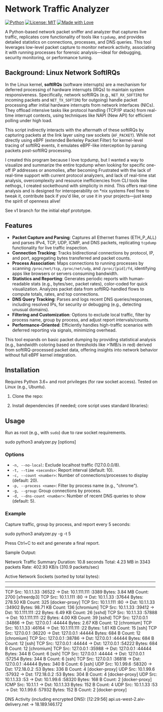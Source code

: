 # Network Traffic Analyzer

[![Python](https://img.shields.io/badge/Python-3.6%2B-blue.svg)](https://www.python.org/) [![License: MIT](https://img.shields.io/badge/License-MIT-yellow.svg)](https://opensource.org/licenses/MIT) [![Made with Love](https://img.shields.io/badge/Made%20with-Love-red.svg)](https://github.com/yourusername/network-traffic-analyzer)

A Python-based network packet sniffer and analyzer that captures live traffic, replicates core functionality of tools like `tcpdump`, and provides detailed statistics on connections, processes, and DNS queries. This tool leverages low-level packet capture to monitor network activity, associating it with running processes for forensic analysis—ideal for debugging, security monitoring, or performance tuning.

## Background: Linux Network SoftIRQs
In the Linux kernel, **softIRQs** (software interrupts) are a mechanism for deferred processing of hardware interrupts (IRQs) to maintain system responsiveness. Specifically, network softIRQs (e.g., `NET_RX_SOFTIRQ` for incoming packets and `NET_TX_SOFTIRQ` for outgoing) handle packet processing after initial hardware interrupts from network interfaces (NICs). They offload intensive tasks like protocol handling (TCP/IP stack) from real-time interrupt contexts, using techniques like NAPI (New API) for efficient polling under high load.

This script indirectly interacts with the aftermath of these softIRQs by capturing packets at the link layer using raw sockets (`AF_PACKET`). While not directly using eBPF (extended Berkeley Packet Filter) for kernel-level tracing of softIRQ events, it emulates eBPF-like interception by parsing packets post-softIRQ processing. 

I created this program because I love tcpdump, but I wanted a way to visualize and summarize the entire tcpdump when looking for specific one-off IP addresses or anomolies, after becoming 
Frustrated with the lack of real-time support with current protocol analyzers, and lack of real-time stat analysis, overcomplexity and resource inefficiencies from CLI tools like nethogs, I created sockethound with simplicity in mind. This offers real-time analysis and is designed for interoperability on *nix systems
Feel free to tweak it, contribute back if you'd like, or use it in your projects—just keep the spirit of openness alive!

See v1 branch for the initial ebpf prototype.

## Features
- **Packet Capture and Parsing**: Captures all Ethernet frames (ETH_P_ALL) and parses IPv4, TCP, UDP, ICMP, and DNS packets, replicating `tcpdump` functionality for live traffic inspection.
- **Connection Tracking**: Tracks bidirectional connections by protocol, IP, and port, aggregating bytes transferred and packet counts.
- **Process Association**: Maps connections to running processes by scanning `/proc/net/tcp`, `/proc/net/udp`, and `/proc/[pid]/fd`, identifying apps like browsers or servers consuming bandwidth.
- **Statistics and Reporting**: Generates periodic reports with human-readable stats (e.g., bytes/sec, packet rates), color-coded for quick visualization. Analyzes packet data from softIRQ-handled flows to compute totals, rates, and top connections.
- **DNS Query Tracking**: Parses and logs recent DNS queries/responses, including resolved IPs, for security or debugging (e.g., detecting unusual domains).
- **Filtering and Customization**: Options to exclude local traffic, filter by process name, group by process, and adjust report intervals/counts.
- **Performance-Oriented**: Efficiently handles high-traffic scenarios with deferred reporting via signals, minimizing overhead.

This tool expands on basic packet dumping by providing statistical analysis (e.g., bandwidth coloring based on thresholds like >1MB/s in red) derived from softIRQ-processed packet data, offering insights into network behavior without full eBPF kernel integration.

## Installation
Requires Python 3.6+ and root privileges (for raw socket access). Tested on Linux (e.g., Ubuntu).

1. Clone the repo:

2. Install dependencies (if needed; core script uses standard libraries):
## Usage
Run as root (e.g., with `sudo`) due to raw socket requirements.

sudo python3 analyzer.py [options]


### Options
- `-n, --no-local`: Exclude localhost traffic (127.0.0.0/8).
- `-t, --time <seconds>`: Report interval (default: 10).
- `-c, --count <number>`: Number of connections/processes to display (default: 20).
- `-p, --process <name>`: Filter by process name (e.g., "chrome").
- `-g, --group`: Group connections by process.
- `-d, --dns-count <number>`: Number of recent DNS queries to show (default: 5).

### Example
Capture traffic, group by process, and report every 5 seconds:

sudo python3 analyzer.py -g -t 5

Press Ctrl+C to exit and generate a final report.

Sample Output:

Network Traffic Summary
Duration: 10.8 seconds
Total:   4.23 MB in 3343 packets
Rate: 402.93 KB/s (310.9 packets/sec)

Active Network Sockets (sorted by total bytes):
────────────────────────────────────────────────────────────────────────────────────────────────────
TCP  Src: 10.1.1.33      :36522  → Dst: 10.1.111.111   :3389   Bytes:   3.84 MB Count:   2700 [xfreerdp3]
TCP  Src: 10.1.1.111     :80     → Dst: 10.1.1.33      :37644  Bytes: 278.50 KB Count:    325 [docker-proxy]
TCP  Src: 10.1.1.111     :80     → Dst: 10.1.1.33      :34902  Bytes:  98.71 KB Count:    136 [chromium]
TCP  Src: 10.1.1.33      :39412  → Dst: 10.1.111.111   :22     Bytes:   6.49 KB Count:     26 [sshd]
TCP  Src: 10.1.1.33      :57888  → Dst: 10.1.111.111   :22     Bytes:   4.00 KB Count:     39 [sshd]
TCP  Src: 127.0.0.1      :34866  → Dst: 127.0.0.1      :44444  Bytes:   2.67 KB Count:     12 [chromium] 
TCP  Src: 10.1.1.33      :46164  → Dst: 10.1.111.111   :22     Bytes:   1.61 KB Count:     15 [ssh]
TCP  Src: 127.0.0.1      :36220  → Dst: 127.0.0.1      :44444  Bytes:    684 B Count:     12 [chromium] 
TCP  Src: 127.0.0.1      :38786  → Dst: 127.0.0.1      :44444  Bytes:    684 B Count:     12 [ssh]
TCP  Src: 127.0.0.1      :44444  → Dst: 127.0.0.1      :54222  Bytes:    684 B Count:     12 [chromium] 
TCP  Src: 127.0.0.1      :35988  → Dst: 127.0.0.1      :44444  Bytes:    344 B Count:      6 [ssh]
TCP  Src: 127.0.0.1      :44444  → Dst: 127.0.0.1      :57254  Bytes:    344 B Count:      6 [ssh]
TCP  Src: 127.0.0.1      :36818  → Dst: 127.0.0.1      :44444  Bytes:    340 B Count:      6 [ssh]
UDP  Src: 10.1.99.6      :58320  → Dst: 172.18.0.2     :53     Bytes:    336 B Count:      4 [docker-proxy]
UDP  Src: 10.1.99.6      :57932  → Dst: 172.18.0.2     :53     Bytes:    304 B Count:      4 [docker-proxy]
UDP  Src: 10.1.1.33      :53     → Dst: 10.1.99.6      :58320  Bytes:    168 B Count:      2 [docker-proxy]
ICMP Src: 10.1.1.1               → Dst: 10.1.1.33              Bytes:    152 B Count:      4 
UDP  Src: 10.1.1.33      :53     → Dst: 10.1.99.6      :57932  Bytes:    152 B Count:      2 [docker-proxy]

DNS Activity (including encrypted DNS):
[12:29:56] api.us-west-2.aiv-delivery.net → 18.189.146.172
